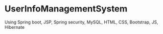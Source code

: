 # UserInfoManagementSystem
Using Spring boot, JSP, Spring security, MySQL, HTML, CSS, Bootstrap, JS, Hibernate
